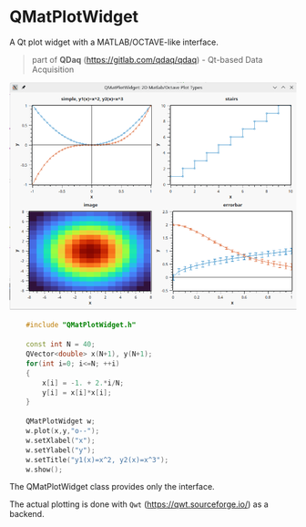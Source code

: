 # QMatPlotWidget

A Qt plot widget with a MATLAB/OCTAVE-like interface. 

> part of **QDaq** (https://gitlab.com/qdaq/qdaq) - Qt-based Data Acquisition
>

![screenshot](./dist/Screenshot_20251023_143332.png)



```c++
    #include "QMatPlotWidget.h"

    const int N = 40;
    QVector<double> x(N+1), y(N+1);
    for(int i=0; i<=N; ++i)
    {
        x[i] = -1. + 2.*i/N;
        y[i] = x[i]*x[i];
    }

    QMatPlotWidget w;
    w.plot(x,y,"o--");
    w.setXlabel("x");
    w.setYlabel("y");
    w.setTitle("y1(x)=x^2, y2(x)=x^3");
    w.show();
```

The QMatPlotWidget class provides only the interface. 

The actual plotting is done with `Qwt` (https://qwt.sourceforge.io/) as a backend.



